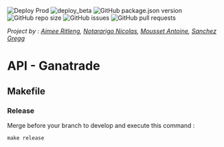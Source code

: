 ![Deploy Prod](https://github.com/Ganatrade/api/workflows/Deploy%20Prod/badge.svg?branch=master)
![deploy_beta](https://github.com/Ganatrade/api/workflows/deploy_beta/badge.svg?branch=develop)
![GitHub package.json version](https://img.shields.io/github/package-json/v/Ganatrade/Api)
![GitHub repo size](https://img.shields.io/github/repo-size/ganatrade/api)
![GitHub issues](https://img.shields.io/github/issues-raw/ganatrade/api)
![GitHub pull requests](https://img.shields.io/github/issues-pr-raw/ganatrade/api)

_Project by : 
[Aimee Ritleng](https://github.com/Aimee-RTLNG), 
[Notararigo Nicolas](https://github.com/Neerfix), 
[Mousset Antoine](https://github.com/nrgix2), 
[Sanchez Gregg](https://github.com/Arty3P)_
# API - Ganatrade

## Makefile

### Release
Merge before your branch to develop and execute this command :
```
make release
```
